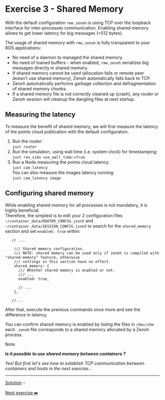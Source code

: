 # Exercise 3 - Shared Memory

With the default configuration `rmw_zenoh` is using TCP over the loopback interface for inter-processes communication. Enabling shared memory allows to get lower latency for big messages (>512 bytes).

The usage of shared memory with `rmw_zenoh` is fully transparent to your ROS applications:

- No need of a daemon to managed the shared memory.
- No need of loaned buffers - when enabled, `rmw_zenoh` serializes big messages directly in shared memory.
- If shared memory cannot be used (allocation fails or remote peer doesn't use shared memory), Zenoh automatically falls back to TCP.
- Zenoh automatically performs garbage collection and defragmentation of shared memory chunks.
- If a shared memory file is not correctly cleaned up (crash), any router or Zenoh session will cleanup the dangling files at next startup.

## Measuring the latency

To measure the benefit of shared memory, we will first measure the latency of the points cloud publication with the default configuration.

1. Run the router:  
   `just router`
2. Run the simulation, using wall time (i.e. system clock) for timestamping:  
   `just rox_simu use_wall_time:=True`
3. Run a Node measuring the points cloud latency:  
   `just cam_latency`  
   You can also measure the images latency running:  
   `just cam_latency image`

## Configuring shared memory

While enabling shared memory for all processes is not mandatory, it is highly beneficial.  
Therefore, the simplest is to edit your 2 configuration files `~/container_data/ROUTER_CONFIG.json5` and `~/container_data/SESSION_CONFIG.json5` to search for the `shared_memory` section and set `enabled: true` within:

```json5
   // ...

    /// Shared memory configuration.
    /// NOTE: shared memory can be used only if zenoh is compiled with "shared-memory" feature, otherwise
    /// settings in this section have no effect.
    shared_memory: {
      /// Whether shared memory is enabled or not.
      /// ...
      enabled: true,

      // ...
    },

   //...
```

After that, execute the previous commands once more and see the difference in latency.

You can confirm shared memory is enabled by listing the files in `/dev/shm` each `.zenoh` file corresponds to a shared memory allocated by a Zenoh process.

> [!Note]
>
> ***Is it possible to use shared memory between containers ?***
>
> *Yes! But first let's see how to establish TCP communication between containers and hosts in the next exercise...*

---
[Solution](solutions/ex-3/) 💡

[Next exercise ➡️](ex-4.md)
